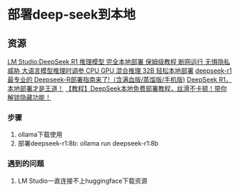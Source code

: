 # 部署deep-seek到本地
## 资源
[LM Studio:DeepSeek R1 推理模型 完全本地部署 保姆级教程 断网运行 无惧隐私威胁 大语言模型推理时调参 CPU GPU 混合推理 32B 轻松本地部署](https://www.bilibili.com/video/BV1NGf2YtE8r/?spm_id_from=333.337.search-card.all.click&vd_source=c1b032615249e371a441348715da69ba)
[deepseek-r1](https://ollama.com/library/deepseek-r1:8b)
[最专业的 Deepseek-R部署指南来了!（含满血版/蒸馏版/手机版)](https://news.qq.com/rain/a/20250128A03MUW00)
[DeepSeek R1，本地部署才是王道！](https://www.bilibili.com/video/BV1NBfSYMEG8/?vd_source=c1b032615249e371a441348715da69ba)
[【教程】DeepSeek本地免费部署教程，丝滑不卡顿！带你解锁隐藏功能！](https://www.bilibili.com/video/BV1viFaeBE3z/?vd_source=c1b032615249e371a441348715da69ba)

### 步骤
1. ollama下载使用
2. 部署deepseek-r1:8b: ollama run deepseek-r1:8b

### 遇到的问题
1. LM Studio一直连接不上huggingface下载资源